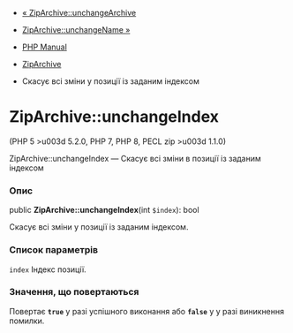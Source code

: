 - [« ZipArchive::unchangeArchive](ziparchive.unchangearchive.md)
- [ZipArchive::unchangeName »](ziparchive.unchangename.md)

- [PHP Manual](index.md)
- [ZipArchive](class.ziparchive.md)
- Скасує всі зміни у позиції із заданим індексом

# ZipArchive::unchangeIndex

(PHP 5 \>u003d 5.2.0, PHP 7, PHP 8, PECL zip \>u003d 1.1.0)

ZipArchive::unchangeIndex — Скасує всі зміни в позиції із заданим
індексом

### Опис

public **ZipArchive::unchangeIndex**(int `$index`): bool

Скасує всі зміни у позиції із заданим індексом.

### Список параметрів

`index`
Індекс позиції.

### Значення, що повертаються

Повертає **`true`** у разі успішного виконання або **`false`** у
у разі виникнення помилки.
